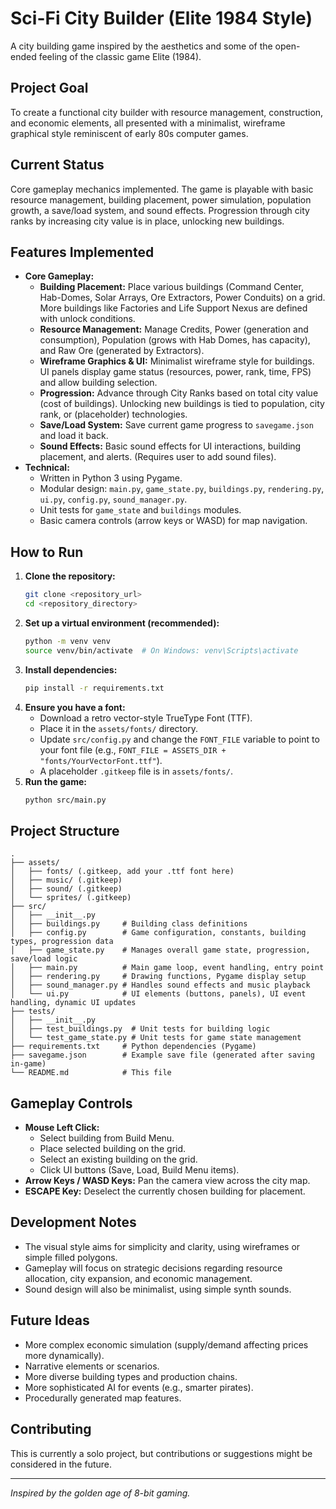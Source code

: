 # Sci-Fi City Builder (Elite 1984 Style)

A city building game inspired by the aesthetics and some of the open-ended feeling of the classic game Elite (1984).

## Project Goal

To create a functional city builder with resource management, construction, and economic elements, all presented with a minimalist, wireframe graphical style reminiscent of early 80s computer games.

## Current Status

Core gameplay mechanics implemented. The game is playable with basic resource management, building placement, power simulation, population growth, a save/load system, and sound effects. Progression through city ranks by increasing city value is in place, unlocking new buildings.

## Features Implemented

*   **Core Gameplay:**
    *   **Building Placement:** Place various buildings (Command Center, Hab-Domes, Solar Arrays, Ore Extractors, Power Conduits) on a grid. More buildings like Factories and Life Support Nexus are defined with unlock conditions.
    *   **Resource Management:** Manage Credits, Power (generation and consumption), Population (grows with Hab Domes, has capacity), and Raw Ore (generated by Extractors).
    *   **Wireframe Graphics & UI:** Minimalist wireframe style for buildings. UI panels display game status (resources, power, rank, time, FPS) and allow building selection.
    *   **Progression:** Advance through City Ranks based on total city value (cost of buildings). Unlocking new buildings is tied to population, city rank, or (placeholder) technologies.
    *   **Save/Load System:** Save current game progress to `savegame.json` and load it back.
    *   **Sound Effects:** Basic sound effects for UI interactions, building placement, and alerts. (Requires user to add sound files).
*   **Technical:**
    *   Written in Python 3 using Pygame.
    *   Modular design: `main.py`, `game_state.py`, `buildings.py`, `rendering.py`, `ui.py`, `config.py`, `sound_manager.py`.
    *   Unit tests for `game_state` and `buildings` modules.
    *   Basic camera controls (arrow keys or WASD) for map navigation.

## How to Run

1.  **Clone the repository:**
    ```bash
    git clone <repository_url>
    cd <repository_directory>
    ```
2.  **Set up a virtual environment (recommended):**
    ```bash
    python -m venv venv
    source venv/bin/activate  # On Windows: venv\Scripts\activate
    ```
3.  **Install dependencies:**
    ```bash
    pip install -r requirements.txt
    ```
4.  **Ensure you have a font:**
    *   Download a retro vector-style TrueType Font (TTF).
    *   Place it in the `assets/fonts/` directory.
    *   Update `src/config.py` and change the `FONT_FILE` variable to point to your font file (e.g., `FONT_FILE = ASSETS_DIR + "fonts/YourVectorFont.ttf"`).
    *   A placeholder `.gitkeep` file is in `assets/fonts/`.
5.  **Run the game:**
    ```bash
    python src/main.py
    ```

## Project Structure

```
.
├── assets/
│   ├── fonts/ (.gitkeep, add your .ttf font here)
│   ├── music/ (.gitkeep)
│   ├── sound/ (.gitkeep)
│   └── sprites/ (.gitkeep)
├── src/
│   ├── __init__.py
│   ├── buildings.py     # Building class definitions
│   ├── config.py        # Game configuration, constants, building types, progression data
│   ├── game_state.py    # Manages overall game state, progression, save/load logic
│   ├── main.py          # Main game loop, event handling, entry point
│   ├── rendering.py     # Drawing functions, Pygame display setup
│   ├── sound_manager.py # Handles sound effects and music playback
│   └── ui.py            # UI elements (buttons, panels), UI event handling, dynamic UI updates
├── tests/
│   ├── __init__.py
│   ├── test_buildings.py  # Unit tests for building logic
│   └── test_game_state.py # Unit tests for game state management
├── requirements.txt     # Python dependencies (Pygame)
├── savegame.json        # Example save file (generated after saving in-game)
└── README.md            # This file
```

## Gameplay Controls

*   **Mouse Left Click:**
    *   Select building from Build Menu.
    *   Place selected building on the grid.
    *   Select an existing building on the grid.
    *   Click UI buttons (Save, Load, Build Menu items).
*   **Arrow Keys / WASD Keys:** Pan the camera view across the city map.
*   **ESCAPE Key:** Deselect the currently chosen building for placement.

## Development Notes

*   The visual style aims for simplicity and clarity, using wireframes or simple filled polygons.
*   Gameplay will focus on strategic decisions regarding resource allocation, city expansion, and economic management.
*   Sound design will also be minimalist, using simple synth sounds.

## Future Ideas

*   More complex economic simulation (supply/demand affecting prices more dynamically).
*   Narrative elements or scenarios.
*   More diverse building types and production chains.
*   More sophisticated AI for events (e.g., smarter pirates).
*   Procedurally generated map features.

## Contributing

This is currently a solo project, but contributions or suggestions might be considered in the future.

---

*Inspired by the golden age of 8-bit gaming.*

